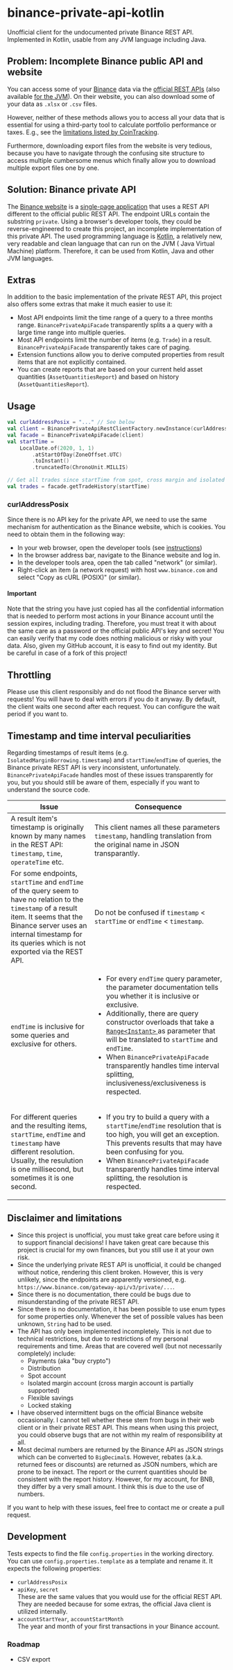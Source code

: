 # binance-private-api-kotlin

Unofficial client for the undocumented private Binance REST API. Implemented in Kotlin, usable from any JVM
language including Java.

## Problem: Incomplete Binance public API and website

You can access some of your [Binance](https://www.binance.com/en) data via the
[official REST APIs](https://github.com/binance)
(also available [for the JVM](https://github.com/binance-exchange/binance-java-api)). On their website, you can
also download some of your data as `.xlsx` or `.csv` files.

However, neither of these methods allows you to access all your data that is essential for using a third-party
tool to calculate portfolio performance or taxes. E.g., see the
[limitations listed by CoinTracking](https://cointracking.info/import/binance/index.php).

Furthermore, downloading export files from the website is very tedious, because you have to navigate through the
confusing site structure to access multiple cumbersome menus which finally allow you to download multiple export
files one by one.

## Solution: Binance private API

The [Binance website](https://www.binance.com/en) is a
[single-page application](<https://en.wikipedia.org/wiki/Single-page_application>) that uses a REST API
different to the official public REST API. The endpoint URLs contain the substring `private`. Using a browser's
developer tools, they could be reverse-engineered to create this project, an incomplete implementation of this
private API. The used programming language is
[Kotlin](https://kotlinlang.org/), a relatively new, very readable and clean language that can run on the JVM (
Java Virtual Machine) platform. Therefore, it can be used from Kotlin, Java and other JVM languages.

## Extras

In addition to the basic implementation of the private REST API, this project also offers some extras that make
it much easier to use it:

- Most API endpoints limit the time range of a query to a three months range.
  `BinancePrivateApiFacade` transparently splits a a query with a large time range into multiple queries.
- Most API endpoints limit the number of items (e.g. `Trade`) in a result.
  `BinancePrivateApiFacade` transparently takes care of paging.
- Extension functions allow you to derive computed properties from result items
  that are not explicitly contained.
- You can create reports that are based on your current held asset quantities
  (`AssetQuantitiesReport`) and based on history (`AssetQuantitiesReport`).

## Usage

```kotlin
val curlAddressPosix = "..." // See below
val client = BinancePrivateApiRestClientFactory.newInstance(curlAddressPosix).newRestClient()
val facade = BinancePrivateApiFacade(client)
val startTime = 
    LocalDate.of(2020, 1, 1)
        .atStartOfDay(ZoneOffset.UTC)
        .toInstant()
        .truncatedTo(ChronoUnit.MILLIS)

// Get all trades since startTime from spot, cross margin and isolated margin accounts:
val trades = facade.getTradeHistory(startTime)
```

### curlAddressPosix

Since there is no API key for the private API, we need to use the same mechanism for authentication as the
Binance website, which is cookies. You need to obtain them in the following way:

- In your web browser, open the developer tools (see
  [instructions](https://developer.mozilla.org/en-US/docs/Learn/Common_questions/What_are_browser_developer_tools))
- In the browser address bar, navigate to the Binance website and log in.
- In the developer tools area, open the tab called "network" (or similar).
- Right-click an item (a network request) with host `www.binance.com` and select "Copy as cURL (POSIX)"
  (or similar).

#### Important

Note that the string you have just copied has all the confidential information that is needed to perform most
actions in your Binance account until the session expires, including trading.
Therefore, you must treat it with about the same care as a password or the official public API's key and secret!
You can easily verify that my code does nothing malicious or risky with your data.
Also, given my GitHub account, it is easy to find out my identity.
But be careful in case of a fork of this project!

## Throttling

Please use this client responsibly and do not flood the Binance server with requests! You will have to deal with
errors if you do it anyway. By default, the client waits one second after each request. You can configure the
wait period if you want to.

## Timestamp and time interval peculiarities

Regarding timestamps of result items (e.g. `IsolatedMarginBorrowing.timestamp`) and `startTime`/`endTime` of
queries, the Binance private REST API is very inconsistent, unfortunately.
`BinancePrivateApiFacade` handles most of these issues transparently for you, but you should still be aware
of them, especially if you want to understand the source code.

<table>
  <thead>
    <tr>
      <th>Issue</th>
      <th>Consequence</th>
    </tr>
  </thead>
  <tdata>
    <tr>
      <td>
        A result item's timestamp is originally known by many names in the REST API:
        <code>timestamp</code>, <code>time</code>, <code>operateTime</code> etc.
      </td>
      <td>
        This client names all these parameters <code>timestamp</code>,
        handling translation from the original name in JSON transparantly.
      </td>
    </tr>
    <tr>
      <td>
        For some endpoints, <code>startTime</code> and <code>endTime</code> of the query seem to have
        no relation to the <code>timestamp</code> of a result item.
        It seems that the Binance server uses an internal timestamp for its queries which is not exported
        via the REST API.
      </td>
      <td>
        Do not be confused if
        <code>timestamp</code> < <code>startTime</code> or <code>endTime</code> < <code>timestamp</code>.
      </td>
    </tr>
    <tr>
      <td><code>endTime</code> is inclusive for some queries and exclusive for others.</td>
      <td>
        <ul>
          <li>
            For every <code>endTime</code> query parameter, the parameter documentation tells you whether it is
            inclusive or exclusive.
          </li>
          <li>
            Additionally, there are query constructor overloads that take a
            <a href="https://guava.dev/releases/19.0/api/docs/com/google/common/collect/Range.html">
              <code>Range&lt;Instant&gt;</code>
            </a>
            as parameter that will be translated to <code>startTime</code> and <code>endTime</code>.
          </li>
          <li>
            When <code>BinancePrivateApiFacade</code> transparently handles time interval splitting,
            inclusiveness/exclusiveness is respected.
          </li>
        </ul>
      </td>
    </tr>
    <tr>
      <td>
        For different queries and the resulting items, <code>startTime</code>, <code>endTime</code>
        and <code>timestamp</code> have different resolution.
        Usually, the resulution is one millisecond, but sometimes it is one second.
      </td>
      <td>
      <ul>
          <li>
             If you try to build a query with a <code>startTime</code>/<code>endTime</code> resolution that is
            too high, you will get an exception. This prevents results that may have been confusing for you.
          </li>
          <li>
            When <code>BinancePrivateApiFacade</code> transparently handles time interval splitting,
            the resolution is respected.
          </li>
        </ul>
      </td>
    </tr>
  </tdata>
</table>

## Disclaimer and limitations

- Since this project is unofficial, you must take great care before using it to support financial decisions!
  I have taken great care because this project is crucial for my own finances, but you still
  use it at your own risk.
- Since the underlying private REST API is unofficial, it could be changed without notice,
  rendering this client broken.
  However, this is very unlikely, since the endpoints are apparently versioned,
  e.g. `https://www.binance.com/gateway-api/v3/private/...`.
- Since there is no documentation, there could be bugs due to misunderstanding of the private REST API.
- Since there is no documentation, it has been possible to use enum types for some properties only. Whenever the
  set of possible values has been unknown, `String` had to be used.
- The API has only been implemented incompletely.
  This is not due to technical restrictions, but due to restrictions of my personal requirements and time.
  Areas that are covered well (but not necessarily completely) include:
  - Payments (aka "buy crypto")
  - Distribution
  - Spot account
  - Isolated margin account (cross margin account is partially supported)
  - Flexible savings
  - Locked staking
- I have observed intermittent bugs on the official Binance website occasionally.
  I cannot tell whether these stem from bugs in their web client or in their private REST API.
  This means when using this project, you could observe bugs that are not within my realm of responsibility
  at all.
- Most decimal numbers are returned by the Binance API as JSON strings which can be converted to `BigDecimal`s.
  However, rebates (a.k.a. returned fees or discounts) are returned as JSON numbers, which are prone to be
  inexact.
  The report or the current quantities should be consistent with the report history.
  However, for my account, for BNB, they differ by a very small amount.
  I think this is due to the use of numbers.

If you want to help with these issues, feel free to contact me or create a pull request.

## Development

Tests expects to find the file `config.properties` in the working directory. You can
use `config.properties.template` as a template and rename it. It expects the following properties:

- `curlAddressPosix`
- `apiKey`, `secret`\
  These are the same values that you would use for the official REST API. They are needed because for some
  extras, the official Java client is utilized internally.
- `accountStartYear`, `accountStartMonth`\
  The year and month of your first transactions in your Binance account.

### Roadmap

- CSV export
